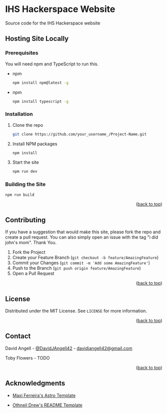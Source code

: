 <div id="top"></div>

<!-- OVERVIEW -->
# IHS Hackerspace Website
Source code for the IHS Hackerspace website

<!-- HOSTING SITE LOCALLY -->
## Hosting Site Locally
### Prerequisites

You will need npm and TypeScript to run this.
* npm
  ```sh
  npm install npm@latest -g
  ```
* npm
  ```sh
  npm install typescript -g
  ```

### Installation

1. Clone the repo
   ```sh
   git clone https://github.com/your_username_/Project-Name.git
   ```
2. Install NPM packages
   ```sh
   npm install
   ```
3. Start the site
   ```sh
   npm run dev
   ```

### Building the Site
   ```sh
   npm run build
   ```

<p align="right">(<a href="#readme-top">back to top</a>)</p>


<!-- CONTRIBUTING -->
## Contributing

If you have a suggestion that would make this site, please fork the repo and create a pull request. You can also simply open an issue with the tag "i did john's mom". Thank You.

1. Fork the Project
2. Create your Feature Branch (`git checkout -b feature/AmazingFeature`)
3. Commit your Changes (`git commit -m 'Add some AmazingFeature'`)
4. Push to the Branch (`git push origin feature/AmazingFeature`)
5. Open a Pull Request

<p align="right">(<a href="#top">back to top</a>)</p>



<!-- LICENSE -->
## License

Distributed under the MIT License. See `LICENSE` for more information.

<p align="right">(<a href="#top">back to top</a>)</p>



<!-- CONTACT -->
## Contact

David Angell - [@DavidJAngell42](https://twitter.com/DavidJAngell42) - davidjangell42@gmail.com

Toby Flowers - TODO


<p align="right">(<a href="#top">back to top</a>)</p>



<!-- ACKNOWLEDGMENTS -->
## Acknowledgments

* [Maxi Ferreira's Astro Template](https://github.com/Charca/astro-blog-template)

* [Othneil Drew's README Template](https://github.com/othneildrew/Best-README-Template)